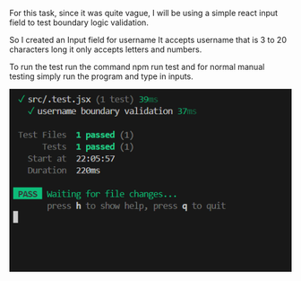 For this task, since it was quite vague, I will be using a simple react input field to test boundary logic validation.

So I created an Input field for username 
It accepts username that is 3 to 20 characters long 
it only accepts letters and numbers.


To run the test run the command npm run test and for normal manual testing simply run the program and type in inputs.

![Alt text for accessibility](./src/result.png)
